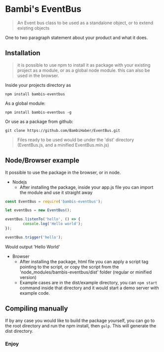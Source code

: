 # Bambi's EventBus
> An Event bus class to be used as a standalone object, or to extend existing objects

One to two paragraph statement about your product and what it does.

## Installation

> it is possible to use npm to install it as package with your existing project as a module, or as a global node module. this can also be used in the browser.

Inside your projects directory as
```
npm install bambis-eventbus
```

As a global module:

```
npm install bambis-eventbus -g
```

Or use as a package from github:
```
git clone https://github.com/BambiHaber/EventBus.git
```
> Files ready to be used would be under the 'dist' directory (EventBus.js, and a minified EventBus.min.js)

## Node/Browser example

It possible to use the package in the browser, or in node.

* Nodejs
    * After installing the package, inside your app.js file you can import the module and use it straight away

```javascript
const EventBus = require('bambis-eventbus');

let eventBus = new EventBus();

eventBus.listenTo('hello', () => {
        console.log('Hello world');
});

eventBus.trigger('hello');
```
Would output 'Hello World'


* Browser
    * After installing the package, html file you can apply a script tag pointing to the script, or copy the script from the 'node_modules/bambis-eventbus/dist' folder (regular or minified version)
    * Example cases are in the dist/example directory, you can ```npm start``` command inside that directory and it would start a demo server with example code.


## Compiling manually
If by any case you would like to build the package yourself, you can go to the root directory and run the npm install, then ```gulp```. This will generate the dist directory.


### Enjoy
